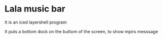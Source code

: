 # Lala music bar

It is an iced layershell program

It puts a bottom dock on the buttom of the screen, to show mpirs messsage
